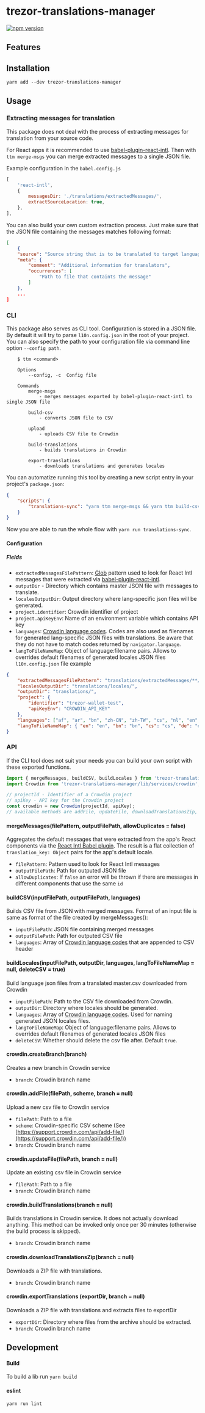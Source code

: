 # trezor-translations-manager
[![npm version](https://badge.fury.io/js/trezor-translations-manager.svg)](https://badge.fury.io/js/trezor-translations-manager)

## Features

## Installation

```shell
yarn add --dev trezor-translations-manager
```

## Usage
### Extracting messages for translation
This package does not deal with the process of extracting messages for translation from your source code.

For React apps it is recommended to use [babel-plugin-react-intl](https://github.com/yahoo/babel-plugin-react-intl). Then with `ttm merge-msgs` you can merge extracted messages to a single JSON file.

Example configuration in the `babel.config.js`
```javascript
[
    'react-intl',
    {
        messagesDir: './translations/extractedMessages/',
        extractSourceLocation: true,
    },
],

```

You can also build your own custom extraction process. Just make sure that the JSON file containing the messages matches following format:
```json
[
    {
    "source": "Source string that is to be translated to target language",
    "meta": {
        "comment": "Additional information for translators",
        "occurrences": [
            "Path to file that containts the message"
        ]
    },
    ...
]
``` 

### CLI
This package also serves as CLI tool. Configuration is stored in a JSON file. By default it will try to parse `l10n.config.json` in the root of your project. You can also specify the path to your configuration file via command line option `--config path`.

```shell
    $ ttm <command>
    
    Options
        --config, -c  Config file

    Commands
        merge-msgs
            - merges messages exported by babel-plugin-react-intl to single JSON file

        build-csv
            - converts JSON file to CSV

        upload
            - uploads CSV file to Crowdin

        build-translations
            - builds translations in Crowdin

        export-translations
            - downloads translations and generates locales
```

You can automatize running this tool by creating a new script entry in your project's `package.json`:
```json
{
    "scripts": {
        "translations-sync": "yarn ttm merge-msgs && yarn ttm build-csv && yarn ttm upload && yarn ttm build-translations && yarn ttm export-translations",
    }
}
```
Now you are able to run the whole flow  with `yarn run translations-sync`.


#### Configuration
##### Fields
- `extractedMessagesFilePattern`: [Glob](https://github.com/isaacs/node-glob) pattern used to look for React Intl messages that were extracted via [babel-plugin-react-intl](https://github.com/yahoo/babel-plugin-react-intl).
- `outputDir` - Directory which contains master JSON file with messages to translate.
- `localesOutputDir`: Output directory where lang-specific json files will be generated.
- `project.identifier`: Crowdin identifier of project 
- `project.apiKeyEnv`: Name of an environment variable which contains API key
- `languages`: [Crowdin language codes](https://support.crowdin.com/api/language-codes/). Codes are also used as filenames for generated lang-specific JSON files with translations. Be aware that they do not have to match codes returned by `navigator.language`.
- `langToFileNameMap`: Object of language:filename pairs. Allows to overrides default filenames of generated locales JSON files
`l10n.config.json` file example
```json
{
    "extractedMessagesFilePattern": "translations/extractedMessages/**/*.json",
    "localesOutputDir": "translations/locales/",
    "outputDir": "translations/",
    "project": {
        "identifier": "trezor-wallet-test",
        "apiKeyEnv": "CROWDIN_API_KEY"
    },
    "languages": ["af", "ar", "bn", "zh-CN", "zh-TW", "cs", "nl", "en", "et", "fr", "de", "el", "he", "hi", "hu", "id", "it", "ja", "ko", "no", "fa", "pl", "pt-PT", "ru", "es-ES", "sv-SE", "tr", "uk", "vi"],
    "langToFileNameMap": { "en": "en", "bn": "bn", "cs": "cs", "de": "de", "el": "el", "es-ES": "es", "fr": "fr", "id": "id", "it": "it", "ja": "ja", "nl": "nl", "pl": "pl", "pt-PT": "pt", "ru": "ru", "uk": "uk", "zh-CN": "zh", "zh-TW": "zh_TW"}
}

```
### API
If the CLI tool does not suit your needs you can build your own script with these exported functions.

```javascript
import { mergeMessages, buildCSV, buildLocales } from 'trezor-translations-manager';
import Crowdin from 'trezor-translations-manager/lib/services/crowdin';

// projectId - Identifier of a Crowdin project
// apiKey - API key for the Crowdin project
const crowdin = new Crowdin(projectId, apiKey);
// available methods are addFile, updateFile, downloadTranslationsZip, buildTranslations, exportTranslations,
```

#### mergeMessages(filePattern, outputFilePath, allowDuplicates = false)
Aggregates the default messages that were extracted from the app's React components via the [React Intl Babel plugin](https://github.com/yahoo/babel-plugin-react-intl). The result is a flat collection of `translation_key: Object` pairs for the app's default locale.

- `filePattern`: Pattern used to look for React Intl messages
- `outputFilePath`: Path for outputed JSON file
- `allowDuplicates`: If `false` an error will be thrown if there are messages in different components that use the same `id`


#### buildCSV(inputFilePath, outputFilePath, languages)
Builds CSV file from JSON with merged messages.
Format of an input file is same as format of the file created by mergeMessages():
- `inputFilePath`: JSON file containing merged messages
- `outputFilePath`: Path for outputed CSV file
- `languages`: Array of [Crowdin language codes](https://support.crowdin.com/api/language-codes/) that are appended to CSV header

#### buildLocales(inputFilePath, outputDir, languages, langToFileNameMap = null, deleteCSV = true)
Build language json files from a translated master.csv downloaded from Crowdin
- `inputFilePath`: Path to the CSV file downloaded from Crowdin.
- `outputDir`: Directory where locales should be generated.
- `languages`: Array of [Crowdin language codes](https://support.crowdin.com/api/language-codes/). Used for naming generated JSON locales files.
- `langToFileNameMap`: Object of language:filename pairs. Allows to overrides default filenames of generated locales JSON files
- `deleteCSV`: Whether should delete the csv file after. Default `true`.


#### crowdin.createBranch(branch)
Creates a new branch in Crowdin service
- `branch`: Crowdin branch name

#### crowdin.addFile(filePath, scheme, branch = null)
Upload a new csv file to Crowdin service
- `filePath`: Path to a file
- `scheme`: Crowdin-specific CSV scheme (See [https://support.crowdin.com/api/add-file/](https://support.crowdin.com/api/add-file/))
- `branch`: Crowdin branch name

#### crowdin.updateFile(filePath, branch = null)
Update an existing csv file in Crowdin service
- `filePath`: Path to a file
- `branch`: Crowdin branch name

#### crowdin.buildTranslations(branch = null)
Builds translations in Crowdin service. It does not actually download anything.
This method can be invoked only once per 30 minutes (otherwise the build process is skipped).
- `branch`: Crowdin branch name

#### crowdin.downloadTranslationsZip(branch = null)
Downloads a ZIP file with translations.
- `branch`: Crowdin branch name

#### crowdin.exportTranslations (exportDir, branch = null)
Downloads a ZIP file with translations and extracts files to exportDir
- `exportDir`: Directory where files from the archive should be extracted.
- `branch`: Crowdin branch name

## Development

#### Build 
To build a lib run `yarn build`

#### eslint
`yarn run lint`